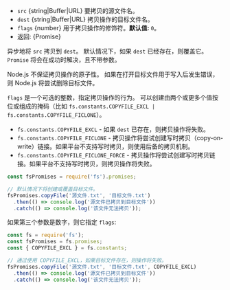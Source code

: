<!-- YAML
added: v10.0.0
-->

* `src` {string|Buffer|URL} 要拷贝的源文件名。
* `dest` {string|Buffer|URL} 拷贝操作的目标文件名。
* `flags` {number} 用于拷贝操作的修饰符。**默认值:** `0`。
* 返回: {Promise}

异步地将 `src` 拷贝到 `dest`。 
默认情况下，如果 `dest` 已经存在，则覆盖它。 
`Promise` 将会在成功时解决，且不带参数。

Node.js 不保证拷贝操作的原子性。 
如果在打开目标文件用于写入后发生错误，则 Node.js 将尝试删除目标文件。

`flags` 是一个可选的整数，指定拷贝操作的行为。 
可以创建由两个或更多个值按位或组成的掩码（比如 `fs.constants.COPYFILE_EXCL | fs.constants.COPYFILE_FICLONE`）。

* `fs.constants.COPYFILE_EXCL` - 如果 `dest` 已存在，则拷贝操作将失败。
* `fs.constants.COPYFILE_FICLONE` - 拷贝操作将尝试创建写时拷贝（copy-on-write）链接。如果平台不支持写时拷贝，则使用后备的拷贝机制。
* `fs.constants.COPYFILE_FICLONE_FORCE` - 拷贝操作将尝试创建写时拷贝链接。如果平台不支持写时拷贝，则拷贝操作将失败。

```js
const fsPromises = require('fs').promises;

// 默认情况下将创建或覆盖目标文件。
fsPromises.copyFile('源文件.txt', '目标文件.txt')
  .then(() => console.log('源文件已拷贝到目标文件'))
  .catch(() => console.log('该文件无法拷贝'));
```

如果第三个参数是数字，则它指定 `flags`:

```js
const fs = require('fs');
const fsPromises = fs.promises;
const { COPYFILE_EXCL } = fs.constants;

// 通过使用 COPYFILE_EXCL，如果目标文件存在，则操作将失败。
fsPromises.copyFile('源文件.txt', '目标文件.txt', COPYFILE_EXCL)
  .then(() => console.log('源文件已拷贝到目标文件'))
  .catch(() => console.log('该文件无法拷贝'));
```

